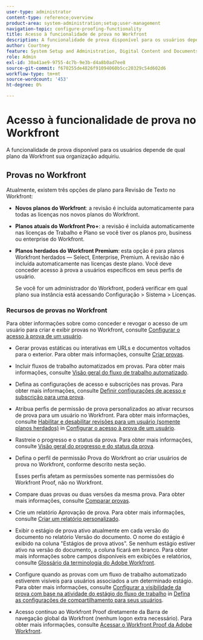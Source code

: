 ```yaml
---
user-type: administrator
content-type: reference;overview
product-area: system-administration;setup;user-management
navigation-topic: configure-proofing-functionality
title: Acesso à funcionalidade de prova no Workfront
description: A funcionalidade de prova disponível para os usuários depende de qual plano da Workfront sua organização adquiriu.
author: Courtney
feature: System Setup and Administration, Digital Content and Documents
role: Admin
exl-id: 30a41ae9-9755-4c7b-9e3b-d4a8b0ad7ee8
source-git-commit: f670255de4826f91094060b5cc20329c54d602d6
workflow-type: tm+mt
source-wordcount: '453'
ht-degree: 0%

---
```


# Acesso à funcionalidade de prova no Workfront

A funcionalidade de prova disponível para os usuários depende de qual plano da Workfront sua organização adquiriu.

## Provas no Workfront

Atualmente, existem três opções de plano para Revisão de Texto no Workfront:

* **Novos planos do Workfront**: a revisão é incluída automaticamente para todas as licenças nos novos planos do Workfront.
* **Planos atuais do Workfront Pro+**: a revisão é incluída automaticamente nas licenças de Trabalho e Plano se você tiver os planos pro, business ou enterprise do Workfront.
* **Planos herdados do Workfront Premium**: esta opção é para planos Workfront herdados — Select, Enterprise, Premium. A revisão não é incluída automaticamente nas licenças deste plano. Você deve conceder acesso à prova a usuários específicos em seus perfis de usuário.

  Se você for um administrador do Workfront, poderá verificar em qual plano sua instância está acessando Configuração > Sistema > Licenças.

### Recursos de provas no Workfront

Para obter informações sobre como conceder e revogar o acesso de um usuário para criar e exibir provas no Workfront, consulte [Configurar o acesso à prova de um usuário](../../../administration-and-setup/manage-workfront/configure-proofing/configure-a-users-proofing-access.md).

* Gerar provas estáticas ou interativas em URLs e documentos voltados para o exterior. Para obter mais informações, consulte [Criar provas](../../../review-and-approve-work/proofing/creating-proofs-within-workfront/create-proofs--in-wf.md).
* Incluir fluxos de trabalho automatizados em provas. Para obter mais informações, consulte [Visão geral do fluxo de trabalho automatizado](../../../review-and-approve-work/proofing/proofing-overview/automated-workflow.md).
* Defina as configurações de acesso e subscrições nas provas. Para obter mais informações, consulte [Definir configurações de acesso e subscrição para uma prova](../../../review-and-approve-work/proofing/managing-proofs-within-workfront/configure-access-subscription-settings-proof.md).
* Atribua perfis de permissão de prova personalizados ao ativar recursos de prova para um usuário no Workfront. Para obter mais informações, consulte [Habilitar e desabilitar revisões para um usuário (somente planos herdados)](../../../administration-and-setup/manage-workfront/configure-proofing/configure-a-users-proofing-access.md#enabling-and-disabling-proofing-for-a-user) in [Configurar o acesso à prova de um usuário](../../../administration-and-setup/manage-workfront/configure-proofing/configure-a-users-proofing-access.md).
* Rastreie o progresso e o status da prova. Para obter mais informações, consulte [Visão geral do progresso e do status da prova](../../../review-and-approve-work/proofing/proofing-overview/view-progress-status-proof.md).
* Defina o perfil de permissão Prova do Workfront ao criar usuários de prova no Workfront, conforme descrito nesta seção.

  Esses perfis afetam as permissões somente nas permissões do Workfront Proof, não no Workfront.

* Compare duas provas ou duas versões da mesma prova. Para obter mais informações, consulte [Comparar provas](../../../review-and-approve-work/proofing/reviewing-proofs-within-workfront/review-a-proof/compare-proofs.md).
* Crie um relatório Aprovação de prova. Para obter mais informações, consulte  [Criar um relatório personalizado](../../../reports-and-dashboards/reports/creating-and-managing-reports/create-custom-report.md).
* Exibir o estágio de prova ativo atualmente em cada versão do documento no relatório Versão do documento. O nome do estágio é exibido na coluna &quot;Estágios de prova ativos&quot;. Se nenhum estágio estiver ativo na versão do documento, a coluna ficará em branco. Para obter mais informações sobre campos disponíveis em exibições e relatórios, consulte [Glossário da terminologia do Adobe Workfront](../../../workfront-basics/navigate-workfront/workfront-navigation/workfront-terminology-glossary.md).
* Configure quando as provas com um fluxo de trabalho automatizado estiverem visíveis para usuários associados a um determinado estágio. Para obter mais informações, consulte [Configurar a visibilidade da prova com base na atividade do estágio do fluxo de trabalho](../../../administration-and-setup/manage-workfront/configure-proofing/configure-sharing-settings-users.md#configuring-proof-visibility-based-on-workflow-stage-activity) in  [Defina as configurações de compartilhamento para seus usuários](../../../administration-and-setup/manage-workfront/configure-proofing/configure-sharing-settings-users.md).
* Acesso contínuo ao Workfront Proof diretamente da Barra de navegação global da Workfront (nenhum logon extra necessário). Para obter mais informações, consulte [Acessar o Workfront Proof da Adobe Workfront](../../../review-and-approve-work/proofing/managing-proofs-within-workfront/access-wf-proof-in-workfront.md).

<!--
>[!NOTE]
>
>There are some capabilities included in Workfront Proof standalone that are not included in Proofing in Workfront. To learn more, see [Standalone Workfront Proof to Integrated Proofing in Workfront overview](../../../administration-and-setup/manage-workfront/configure-proofing/move-to-proofing-in-workfront.md)
-->
